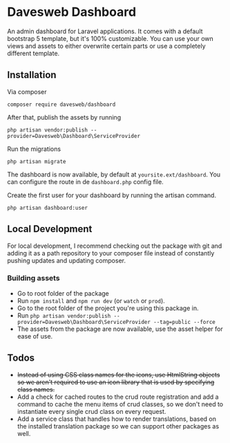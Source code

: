 # Davesweb Dashboard

An admin dashboard for Laravel applications. It comes with a default bootstrap 5 template, but it's 
100% customizable. You can use your own views and assets to either overwrite certain parts or 
use a completely different template.

## Installation

Via composer
```shell
composer require davesweb/dashboard
```

After that, publish the assets by running 

```shell
php artisan vendor:publish --provider=Davesweb\Dashboard\ServiceProvider
```

Run the migrations

```shell
php artisan migrate
```

The dashboard is now available, by default at `yoursite.ext/dashboard`. You can configure the 
route in de `dashboard.php` config file.

Create the first user for your dashboard by running the artisan command.

```shell
php artisan dashboard:user
```

## Local Development

For local development, I recommend checking out the package with git and adding it as a path repository
to your composer file instead of constantly pushing updates and updating composer.

### Building assets

- Go to root folder of the package
- Run `npm install` and `npm run dev` (or `watch` or `prod`).
- Go to the root folder of the project you're using this package in.
- Run `php artisan vendor:publish --provider=Davesweb\Dashboard\ServiceProvider --tag=public --force`
- The assets from the package are now available, use the asset helper for ease of use. 

## Todos

- ~~Instead of using CSS class names for the icons, use HtmlString objects so we aren't required to use 
  an icon library that is used by specifying class names.~~
- Add a check for cached routes to the crud route registration and add a command to cache the menu 
  items of crud classes, so we don't need to instantiate every single crud class on every request.
- Add a service class that handles how to render translations, based on the installed translation package
  so we can support other packages as well.